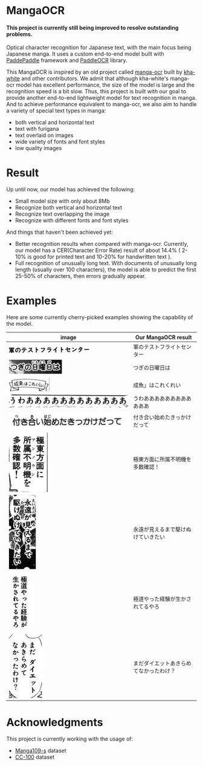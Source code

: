 # MangaOCR
#### This project is currently still being improved to resolve outstanding problems.
Optical character recognition for Japanese text, with the main focus being Japanese manga.
It uses a custom end-to-end model built with [PaddePaddle](https://github.com/PaddlePaddle/Paddle) framework and [PaddleOCR](https://github.com/PaddlePaddle/PaddleOCR) library. 

This MangaOCR is inspired by an old project called [manga-ocr](https://github.com/kha-white/manga-ocr) built by [kha-white](https://github.com/kha-white) and other contributors. We admit that although kha-white's manga-ocr model has excellent performance, the size of the model is large and the recognition speed is a bit slow. Thus, this project is built with our goal to provide another end-to-end lightweight model for text recognition in manga. And to achieve performance equivalent to manga-ocr, we also aim to handle a variety of special text types in manga:
- both vertical and horizontal text
- text with furigana
- text overlaid on images
- wide variety of fonts and font styles
- low quality images

# Result

Up until now, our model has achieved the following:
- Small model size with only about 8Mb
- Recognize both vertical and horizontal text
- Recognize text overlapping the image
- Recognize with different fonts and font styles

And things that haven't been achieved yet:
- Better recognition results when compared with manga-ocr. Currently, our model has a CER(Character Error Rate) result of about 14.4% ( 2-10% is good for printed text and 10-20% for handwritten text ).
- Full recognition of unusually long text. With documents of unusually long length (usually over 100 characters), the model is able to predict the first 25-50% of characters, then errors gradually appear.

# Examples

Here are some currently cherry-picked examples showing the capability of the model. 

| image                | Our MangaOCR result |
|----------------------|------------------|
| ![](images/examples/100.jpg) | 軍のテストフライトセンター |
| ![](images/examples/19204.jpg) | つぎの日曜日は |
| ![](images/examples/23221.jpg) | 成魚」はこれくれい |
| ![](images/examples/29215.jpg) | うわああああああああああああ |
| ![](images/examples/32376.jpg) | 付き合い始めたきっかけだって |
| ![](images/examples/66453.jpg) | 極東方面に所属不明機を多数確認！ |
| ![](images/examples/77416.jpg) | 永遠が見えるまで駆けぬけていきたい |
| ![](images/examples/93120.jpg) | 極道やった経験が生かされてるやろ |
| ![](images/examples/112777.jpg) | まだダイエットあきらめてなかったわけ？ |

# Acknowledgments

This project is currently working with the usage of:
- [Manga109-s](http://www.manga109.org/en/download_s.html) dataset
- [CC-100](https://data.statmt.org/cc-100/) dataset
